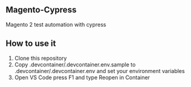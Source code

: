 ## Magento-Cypress

Magento 2 test automation with cypress

## How to use it

1. Clone this repository
2. Copy .devcontainer/.devcontainer.env.sample to .devcontainer/.devcontainer.env and set your environment variables
3. Open VS Code press F1 and type Reopen in Container